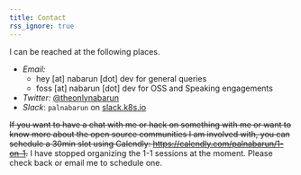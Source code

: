 ```yaml
---
title: Contact
rss_ignore: true
---
```


I can be reached at the following places.

- *Email:*
    - hey [at] nabarun [dot] dev for general queries
    - foss [at] nabarun [dot] dev for OSS and Speaking engagements
- *Twitter:* [@theonlynabarun](//twitter.com/theonlynabarun)
- *Slack*: `palnabarun` on [slack.k8s.io](//slack.k8s.io)

~~If you want to have a chat with me or hack on something with me or want to know more about the open source communities I am involved with, you can schedule a 30min slot using Calendly: https://calendly.com/palnabarun/1-on-1.~~ I have stopped organizing the 1-1 sessions at the moment. Please check back or email me to schedule one.
